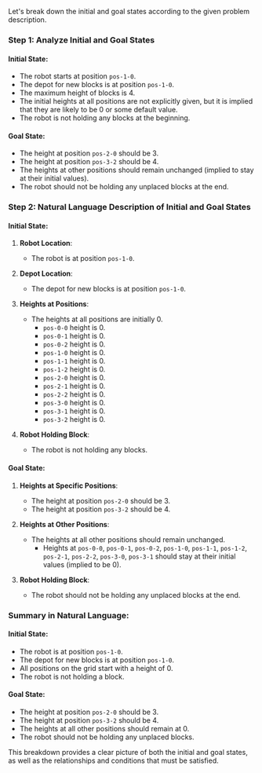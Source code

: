 Let's break down the initial and goal states according to the given problem description.

### Step 1: Analyze Initial and Goal States

#### Initial State:
- The robot starts at position `pos-1-0`.
- The depot for new blocks is at position `pos-1-0`.
- The maximum height of blocks is 4.
- The initial heights at all positions are not explicitly given, but it is implied that they are likely to be 0 or some default value.
- The robot is not holding any blocks at the beginning.

#### Goal State:
- The height at position `pos-2-0` should be 3.
- The height at position `pos-3-2` should be 4.
- The heights at other positions should remain unchanged (implied to stay at their initial values).
- The robot should not be holding any unplaced blocks at the end.

### Step 2: Natural Language Description of Initial and Goal States

#### Initial State:
1. **Robot Location**:
   - The robot is at position `pos-1-0`.

2. **Depot Location**:
   - The depot for new blocks is at position `pos-1-0`.

3. **Heights at Positions**:
   - The heights at all positions are initially 0.
     - `pos-0-0` height is 0.
     - `pos-0-1` height is 0.
     - `pos-0-2` height is 0.
     - `pos-1-0` height is 0.
     - `pos-1-1` height is 0.
     - `pos-1-2` height is 0.
     - `pos-2-0` height is 0.
     - `pos-2-1` height is 0.
     - `pos-2-2` height is 0.
     - `pos-3-0` height is 0.
     - `pos-3-1` height is 0.
     - `pos-3-2` height is 0.

4. **Robot Holding Block**:
   - The robot is not holding any blocks.

#### Goal State:
1. **Heights at Specific Positions**:
   - The height at position `pos-2-0` should be 3.
   - The height at position `pos-3-2` should be 4.

2. **Heights at Other Positions**:
   - The heights at all other positions should remain unchanged.
     - Heights at `pos-0-0`, `pos-0-1`, `pos-0-2`, `pos-1-0`, `pos-1-1`, `pos-1-2`, `pos-2-1`, `pos-2-2`, `pos-3-0`, `pos-3-1` should stay at their initial values (implied to be 0).

3. **Robot Holding Block**:
   - The robot should not be holding any unplaced blocks at the end.

### Summary in Natural Language:

#### Initial State:
- The robot is at position `pos-1-0`.
- The depot for new blocks is at position `pos-1-0`.
- All positions on the grid start with a height of 0.
- The robot is not holding a block.

#### Goal State:
- The height at position `pos-2-0` should be 3.
- The height at position `pos-3-2` should be 4.
- The heights at all other positions should remain at 0.
- The robot should not be holding any unplaced blocks.

This breakdown provides a clear picture of both the initial and goal states, as well as the relationships and conditions that must be satisfied.